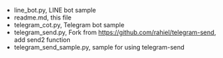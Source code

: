 * line_bot.py, LINE bot sample
* readme.md, this file
* telegram_cot.py, Telegram bot sample
* telegram_send.py, Fork from https://github.com/rahiel/telegram-send, add send2 function
* telegram_send_sample.py, sample for using telegram-send